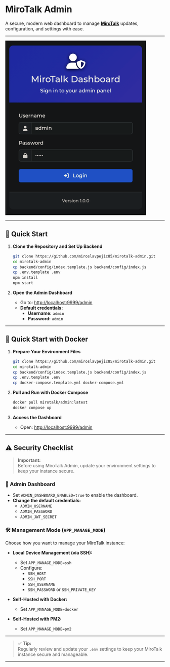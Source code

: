 # MiroTalk Admin

A secure, modern web dashboard to manage **[MiroTalk](https://docs.mirotalk.com/html/overview.html)** updates, configuration, and settings with ease.

---

![admin](../images/mirotalk/adm.png)

---

## 🚀 Quick Start

1. **Clone the Repository and Set Up Backend**

    ```bash
    git clone https://github.com/miroslavpejic85/mirotalk-admin.git
    cd mirotalk-admin
    cp backend/config/index.template.js backend/config/index.js
    cp .env.template .env
    npm install
    npm start
    ```

2. **Open the Admin Dashboard**

    - Go to: [http://localhost:9999/admin](http://localhost:9999/admin)
    - **Default credentials:**
        - **Username:** `admin`
        - **Password:** `admin`

---

## 🐳 Quick Start with Docker

1. **Prepare Your Environment Files**

    ```bash
    git clone https://github.com/miroslavpejic85/mirotalk-admin.git
    cd mirotalk-admin
    cp backend/config/index.template.js backend/config/index.js
    cp .env.template .env
    cp docker-compose.template.yml docker-compose.yml
    ```

2. **Pull and Run with Docker Compose**

    ```bash
    docker pull mirotalk/admin:latest
    docker compose up
    ```

3. **Access the Dashboard**
    - Open: [http://localhost:9999/admin](http://localhost:9999/admin)

---

## ⚠️ Security Checklist

> **Important:**  
> Before using MiroTalk Admin, update your environment settings to keep your instance secure.

### 🔐 Admin Dashboard

- Set `ADMIN_DASHBOARD_ENABLED=true` to enable the dashboard.
- **Change the default credentials:**
    - `ADMIN_USERNAME`
    - `ADMIN_PASSWORD`
    - `ADMIN_JWT_SECRET`

### 🛠️ Management Mode (`APP_MANAGE_MODE`)

Choose how you want to manage your MiroTalk instance:

- **Local Device Management (via SSH):**

    - Set `APP_MANAGE_MODE=ssh`
    - Configure:
        - `SSH_HOST`
        - `SSH_PORT`
        - `SSH_USERNAME`
        - `SSH_PASSWORD` or `SSH_PRIVATE_KEY`

- **Self-Hosted with Docker:**

    - Set `APP_MANAGE_MODE=docker`

- **Self-Hosted with PM2:**
    - Set `APP_MANAGE_MODE=pm2`

---

> ✅ **Tip:**  
> Regularly review and update your `.env` settings to keep your MiroTalk instance secure and manageable.

---

